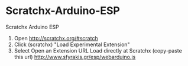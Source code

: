 # Scratchx-Arduino-ESP
Scratchx Arduino ESP
1. Open
http://scratchx.org/#scratch
2. Click (scratchx) "Load Experimental Extension" 
3. Select Open an Extension URL
Load directly at Scratchx (copy-paste this url)
http://www.sfyrakis.gr/esp/webarduino.js
